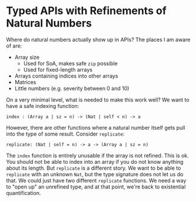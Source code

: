 # Typed APIs with Refinements of Natural Numbers

Where do natural numbers actually show up in APIs? The places I am aware
of are:

* Array size
    - Used for SoA, makes safe `zip` possible
    - Used for fixed-length arrays
* Arrays containing indices into other arrays
* Matrices
* Little numbers (e.g. severity between 0 and 10)

On a very minimal level, what is needed to make this work well? We want
to have a safe indexing function:

    index : (Array a | sz = n) -> (Nat | self < n) -> a

However, there are other functions where a natural number itself gets
pull into the type of some result. Consider `replicate`:

    replicate: (Nat | self = n) -> a -> (Array a | sz = n)

The `index` function is entirely unusable if the array is not refined.
This is ok. You should not be able to index into an array if you do
not know anything about its length. But `replicate` is a different
story. We want to be able to `replicate` with an unknown `Nat`, but
the type signature does not let us do that. We could just have
two different `replicate` functions. We need a way to "open up"
an unrefined type, and at that point, we're back to existential
quantification.
